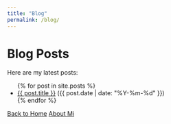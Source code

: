 ```yaml
---
title: "Blog"
permalink: /blog/
---
```


# Blog Posts

Here are my latest posts:

<ul>
  {% for post in site.posts %}
    <li><a href="{{ post.url }}">{{ post.title }}</a> ({{ post.date | date: "%Y-%m-%d" }})</li>
  {% endfor %}
</ul>

[Back to Home](index.md)
[About Mi](about.md)